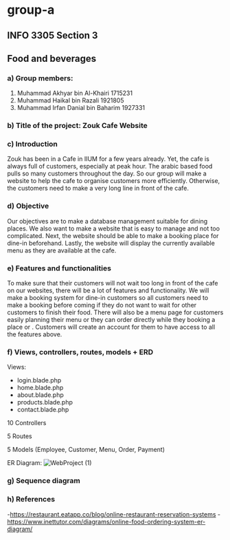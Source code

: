 # group-a
## INFO 3305 Section 3
## Food and beverages

### a) Group members:
  1. Muhammad Akhyar bin Al-Khairi     1715231
  2. Muhammad Haikal bin Razali        1921805
  3. Muhammad Irfan Danial bin Baharim 1927331

### b) Title of the project: Zouk Cafe Website

### c) Introduction
Zouk has been in a Cafe in IIUM for a few years already. Yet, the cafe is always full of customers, especially at peak hour. The arabic based food pulls so many customers throughout the day. So our group will make a website to help the cafe to organise customers more efficiently. Otherwise, the customers need to make a very long line in front of the cafe.





### d) Objective
Our objectives are to make a database management suitable for dining places. We also want to make a website that is easy to manage and not too complicated. Next, the website should be able to make a booking place for dine-in beforehand. Lastly, the website will display the currently available menu as they are available at the cafe.

### e) Features and functionalities
To make sure that their customers will not wait too long in front of the cafe on our websites, there will be a lot of features and functionality. We will make a booking system for dine-in customers so all customers need to make a booking before coming if they do not want to wait for other customers to finish their food. There will also be a menu page for customers easily planning their menu or they can order directly while they booking a place or . Customers will create an account for them to have access to all the features above.


### f) Views, controllers, routes, models + ERD
  
  Views:
  - login.blade.php
  - home.blade.php
  - about.blade.php
  - products.blade.php
  - contact.blade.php
  
  10 Controllers
  
  5 Routes
  
  5 Models (Employee, Customer, Menu, Order, Payment)
  
  ER Diagram:
  ![WebProject (1)](https://user-images.githubusercontent.com/61967561/149665012-7b098c4b-95fe-4ba9-ba90-f3ae4d288083.png)

### g) Sequence diagram

### h) References
-https://restaurant.eatapp.co/blog/online-restaurant-reservation-systems
-https://www.inettutor.com/diagrams/online-food-ordering-system-er-diagram/
